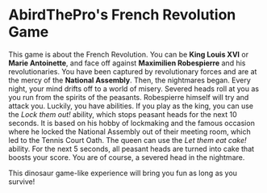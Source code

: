 # AbirdThePro's French Revolution Game

This game is about the French Revolution. You can be **King Louis XVI** or **Marie Antoinette**, and face off against **Maximilien Robespierre** and his revolutionaries. You have been captured by revolutionary forces and are at the mercy of the **National Assembly**. Then, the nightmares began. Every night, your mind drifts off to a world of misery. Severed heads roll at you as you run from the spirits of the peasants. Robespierre himself will try and attack you. Luckily, you have abilities. If you play as the king, you can use the *Lock them out!* ability, which stops peasant heads for the next 10 seconds. It is based on his hobby of lockmaking and the famous occasion where he locked the National Assembly out of their meeting room, which led to the Tennis Court Oath. The queen can use the *Let them eat cake!* ability. For the next 5 seconds, all peasant heads are turned into cake that boosts your score. You are of course, a severed head in the nightmare.

This dinosaur game-like experience will bring you fun as long as you survive!
